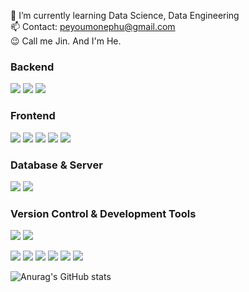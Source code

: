 
<!--
- 🔭 I’m currently working on ...-->

🌱 I’m currently learning Data Science, Data Engineering  
📫 Contact: peyoumonephu@gmail.com  
😉 Call me Jin. And I'm He.

<!--
- 👯 I’m looking to collaborate on ...
- 🤔 I’m looking for help with ...
- ⚡ Fun fact: ... -->


<div>
<div>

### Backend
<a target="_blank"><img src="https://img.shields.io/badge/Python-3776AB?style=flat-square&logo=Python&logoColor=white"/></a>
<a target="_blank"><img src="https://img.shields.io/badge/JAVA-007396?style=flat-square&logo=--&logoColor=white"/></a>
<a target="_blank"><img src="https://img.shields.io/badge/C++-00599C?style=flat-square&logo=cplusplus&logoColor=white"/></a>
</div>

<div>

### Frontend
<a target="_blank"><img src="https://img.shields.io/badge/JavaScript-F7DF1E?style=flat-square&logo=javascript&logoColor=black"/></a>
<a target="_blank"><img src="https://img.shields.io/badge/Node.js-339933?style=flat-square&logo=nodedotjs&logoColor=white"/></a>
<a target="_blank"><img src="https://img.shields.io/badge/React-61DAFB?style=flat-square&logo=react&logoColor=black"/></a>
<a target="_blank"><img src="https://img.shields.io/badge/HTML5-E34F26?style=flat-square&logo=html5&logoColor=white"/></a>
<a target="_blank"><img src="https://img.shields.io/badge/CSS3-1572B6?style=flat-square&logo=css3&logoColor=white"/></a>
</div>

<div>

### Database & Server
<a target="_blank"><img src="https://img.shields.io/badge/MySQL-4479A1?style=flat-square&logo=mysql&logoColor=white"/></a>
<a target="_blank"><img src="https://img.shields.io/badge/Apache Hadoop-66CCFF?style=flat-square&logo=apachehadoop&logoColor=black"/></a>
</div>

<div>

### Version Control & Development Tools 
<a target="_blank"><img src="https://img.shields.io/badge/Git-F05032?style=flat-square&logo=git&logoColor=white"/></a>
<a target="_blank"><img src="https://img.shields.io/badge/GitHub-181717?style=flat-square&logo=github&logoColor=white"/></a>

<a target="_blank"><img src="https://img.shields.io/badge/IntelliJ IDEA-000000?style=flat-square&logo=intellijidea&logoColor=white"/></a>
<a target="_blank"><img src="https://img.shields.io/badge/VS Code-007ACC?style=flat-square&logo=visualstudiocode&logoColor=white"/></a>
<a target="_blank"><img src="https://img.shields.io/badge/Visual Studio-5C2D91?style=flat-square&logo=visualstudio&logoColor=white"/></a>
<a target="_blank"><img src="https://img.shields.io/badge/PyCharm-000000?style=flat-square&logo=pycharm&logoColor=white"/></a>
<a target="_blank"><img src="https://img.shields.io/badge/Anaconda-44A833?style=flat-square&logo=anaconda&logoColor=white"/></a>
<a target="_blank"><img src="https://img.shields.io/badge/Eclipse IDE-2C2255?style=flat-square&logo=eclipseide&logoColor=white"/></a>
</div>
</div>

<div>

![Anurag's GitHub stats](https://github-readme-stats.vercel.app/api?username=chickengak&show_icons=true&theme=shadow_blue)
</div>






